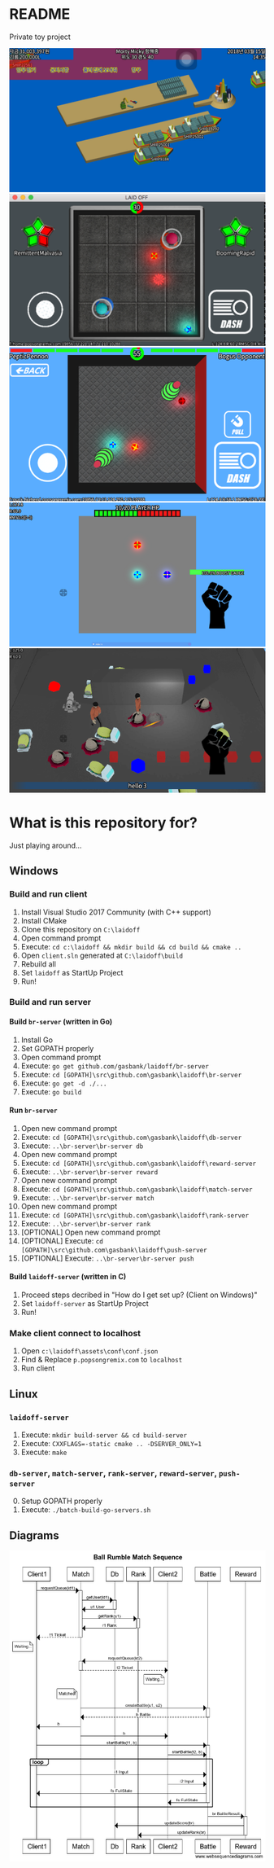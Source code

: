# README #

Private toy project

![screenshot5](images/ss5.png)
![screenshot4](images/ss4.png)
![screenshot3](images/ss3.png)
![screenshot2](images/ss2.png)
![screenshot](images/ss.png)

# What is this repository for? ##

Just playing around...

## Windows ##

### Build and run client ###

1. Install Visual Studio 2017 Community (with C++ support)
2. Install CMake
3. Clone this repository on `C:\laidoff`
4. Open command prompt
5. Execute: `cd c:\laidoff && mkdir build && cd build && cmake ..`
6. Open `client.sln` generated at `C:\laidoff\build`
7. Rebuild all
8. Set `laidoff` as StartUp Project
9. Run!

### Build and run server ###

#### Build `br-server` (written in Go) ####

1. Install Go
2. Set GOPATH properly
3. Open command prompt
4. Execute: `go get github.com/gasbank/laidoff/br-server`
5. Execute: `cd [GOPATH]\src\github.com\gasbank\laidoff\br-server`
6. Execute: `go get -d ./...`
7. Execute: `go build`

#### Run `br-server` ####

1. Open new command prompt
2. Execute: `cd [GOPATH]\src\github.com\gasbank\laidoff\db-server`
3. Execute: `..\br-server\br-server db`
4. Open new command prompt
5. Execute: `cd [GOPATH]\src\github.com\gasbank\laidoff\reward-server`
6. Execute: `..\br-server\br-server reward`
7. Open new command prompt
8. Execute: `cd [GOPATH]\src\github.com\gasbank\laidoff\match-server`
9. Execute: `..\br-server\br-server match`
10. Open new command prompt
11. Execute: `cd [GOPATH]\src\github.com\gasbank\laidoff\rank-server`
12. Execute: `..\br-server\br-server rank`
13. [OPTIONAL] Open new command prompt
14. [OPTIONAL] Execute: `cd [GOPATH]\src\github.com\gasbank\laidoff\push-server`
15. [OPTIONAL] Execute: `..\br-server\br-server push`

#### Build `laidoff-server` (written in C) ####

1. Proceed steps decribed in "How do I get set up? (Client on Windows)"
2. Set `laidoff-server` as StartUp Project
3. Run!

### Make client connect to localhost ###

1. Open `c:\laidoff\assets\conf\conf.json`
2. Find & Replace `p.popsongremix.com` to `localhost`
3. Run client

## Linux ##

### `laidoff-server` ###

1. Execute: `mkdir build-server && cd build-server`
2. Execute: `CXXFLAGS=-static cmake .. -DSERVER_ONLY=1`
3. Execute: `make`

### `db-server`, `match-server`, `rank-server`, `reward-server`, `push-server` ###

0. Setup GOPATH properly
1. Execute: `./batch-build-go-servers.sh`

## Diagrams ##

![matchsequence](images/matchsequence.png)
